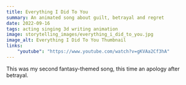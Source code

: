 ```yaml
---
title: Everything I Did To You
summary: An animated song about guilt, betrayal and regret
date: 2022-09-16
tags: acting singing 3d writing animation
image: storytelling_images/everything_i_did_to_you.jpg
image_alt: Everything I Did To You Thumbnail
links:
    "youtube": "https://www.youtube.com/watch?v=gKVAa2Cf3hA"
---
```


This was my second fantasy-themed song, this time an apology after betrayal.
